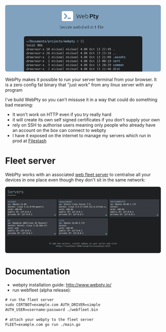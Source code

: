 <p align="center">
    <a href="http://www.webpty.io" target="_blank" rel="noopener">
        <img src="https://raw.githubusercontent.com/mickael-kerjean/webpty/main/.assets/hero-banner.png" alt="WebPty - open source web shell from 1 binary" />
    </a>
</p>

WebPty makes it possible to run your server terminal from your browser. It is a zero config fat binary that "just work" from any linux server with any program

I've build WebPty so you can't missuse it in a way that could do something bad meaning:
- It won't work on HTTP even if you try really hard
- it will create its own self signed certificates if you don't supply your own
- rely on SSH to authorise users meaning only people who already have an account on the box can connect to webpty
- I have it exposed on the internet to manage my servers which run in prod at [Filestash](https://github.com/mickael-kerjean/filestash)

# Fleet server

WebPty works with an associated [web fleet server](https://github.com/mickael-kerjean/webpty/tree/main/webfleet) to centralise all your devices in one place even though they don't sit in the same network:

<img src="https://raw.githubusercontent.com/mickael-kerjean/webpty/main/.assets/webfleet-banner.png" alt="WebFleet server" />

# Documentation

- webpty installation guide: http://www.webpty.io/
- run webfleet (alpha release):
```
# run the fleet server
sudo CERTBOT=example.com AUTH_DRIVER=simple AUTH_USER=username:password ./webfleet.bin

# attach your webpty to the fleet server
FLEET=example.com go run ./main.go
```
